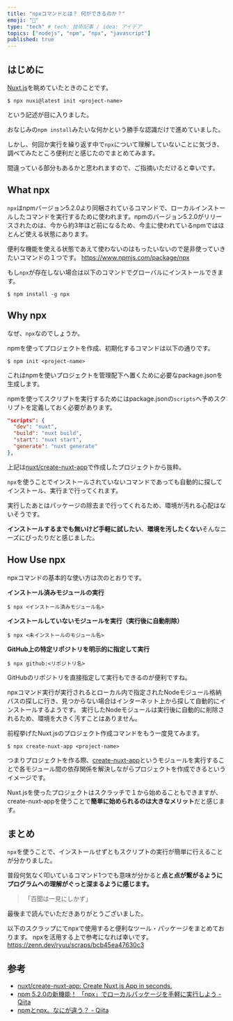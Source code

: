 ```yaml
---
title: "npxコマンドとは？ 何ができるのか？"
emoji: "💬"
type: "tech" # tech: 技術記事 / idea: アイデア
topics: ["nodejs", "npm", "npx", "javascript"]
published: true
---
```


## はじめに

[Nuxt.js](https://nuxt.com/)を眺めていたときのことです。

```shell
$ npx nuxi@latest init <project-name>
```

という記述が目に入りました。

おなじみの`npm install`みたいな何かという勝手な認識だけで進めていました。

しかし、何回か実行を繰り返す中で`npx`について理解していないことに気づき、調べてみたところ便利だと感じたのでまとめてみます。

間違っている部分もあるかと思われますので、ご指摘いただけると幸いです。

## What npx

`npx`はnpmバージョン5.2.0より同梱されているコマンドで、ローカルインストールしたコマンドを実行するために使われます。npmのバージョン5.2.0がリリースされたのは、今から約3年ほど前になるため、今主に使われているnpmではほとんど使える状態にあります。

便利な機能を使える状態であえて使わないのはもったいないので是非使っていきたいコマンドの１つです。
https://www.npmjs.com/package/npx

もし`npx`が存在しない場合は以下のコマンドでグローバルにインストールできます。

```shell
$ npm install -g npx
```

## Why npx

なぜ、`npx`なのでしょうか。

npmを使ってプロジェクトを作成、初期化するコマンドは以下の通りです。

```shell
$ npm init <project-name>
```

これはnpmを使いプロジェクトを管理配下へ置くために必要なpackage.jsonを生成します。

npmを使ってスクリプトを実行するためにはpackage.jsonの`scripts`へ予めスクリプトを定義しておく必要があります。

```json
"scripts": {
  "dev": "nuxt",
  "build": "nuxt build",
  "start": "nuxt start",
  "generate": "nuxt generate"
},
```

上記は[nuxt/create-nuxt-app](https://github.com/nuxt/create-nuxt-app)で作成したプロジェクトから抜粋。

`npx`を使うことでインストールされていないコマンドであっても自動的に探してインストール、実行まで行ってくれます。

実行したあとはパッケージの除去まで行ってくれるため、環境が汚れる心配はないそうです。

**インストールするまでも無いけど手軽に試したい**、**環境を汚したくない**そんなニーズにぴったりだと感じました。

## How Use npx

npxコマンドの基本的な使い方は次のとおりです。

**インストール済みモジュールの実行**

```shell
$ npx <インストール済みモジュール名>
```

**インストールしていないモジュールを実行（実行後に自動削除）**

```shell
$ npx <未インストールのモジュール名>
```

**GitHub上の特定リポジトリを明示的に指定して実行**

```shell
$ npx github:<リポジトリ名>
```

GitHubのリポジトリを直接指定して実行もできるのが便利ですね。

npxコマンド実行が実行されるとローカル内で指定されたNodeモジュール格納パスの探しに行き、見つからない場合はインターネット上から探して自動的にインストールするようです。
実行したNodeモジュールは実行後に自動的に削除されるため、環境を大きく汚すことはありません。

前程挙げたNuxt.jsのプロジェクト作成コマンドをもう一度見てみます。

```shell
$ npx create-nuxt-app <project-name>
```

つまりプロジェクトを作る際、[create-nuxt-app](https://github.com/nuxt/create-nuxt-app)というモジュールを実行することで各モジュール間の依存関係を解決しながらプロジェクトを作成できるというイメージです。

Nuxt.jsを使ったプロジェクトはスクラッチで１から始めることもできますが、create-nuxt-appを使うことで**簡単に始められるのは大きなメリット**だと感じます。

## まとめ

`npx`を使うことで、インストールせずともスクリプトの実行が簡単に行えることが分かりました。

普段何気なく叩いているコマンド1つでも意味が分かると**点と点が繋がるようにプログラムへの理解がぐっと深まるように感じます。**

>「百聞は一見にしかず」

最後まで読んでいただきありがとうございました。

以下のスクラップにてnpxで使用すると便利なツール・パッケージをまとめております。
npxを活用する上で参考になれば幸いです。
https://zenn.dev/ryuu/scraps/bcb45ea47630c3

## 参考

- [nuxt/create-nuxt-app: Create Nuxt.js App in seconds.](https://github.com/nuxt/create-nuxt-app)
- [npm 5.2.0の新機能！ 「npx」でローカルパッケージを手軽に実行しよう - Qiita](https://qiita.com/tonkotsuboy_com/items/8227f5993769c3df533d)
- [npmとnpx。なにが違う？ - Qiita](https://qiita.com/sivertigo/items/622550c5d8ec991e59a6)
